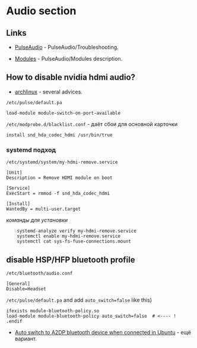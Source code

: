 # Audio section

## Links

- [PulseAudio](https://wiki.archlinux.org/index.php/PulseAudio/Troubleshooting) - PulseAudio/Troubleshooting.

- [Modules](https://www.freedesktop.org/wiki/Software/PulseAudio/Documentation/User/Modules/#module-switch-on-port-available) - PulseAudio/Modules description.


## How to disable nvidia hdmi audio?

- [archlinux](https://bbs.archlinux.org/viewtopic.php?id=253258) - several advices.


`/etc/pulse/default.pa`

    load-module module-switch-on-port-available


`/etc/modprobe.d/blacklist.conf` - даёт сбои для основной карточки

    install snd_hda_codec_hdmi /usr/bin/true

### systemd подход

`/etc/systemd/system/my-hdmi-remove.service`

    [Unit]
    Description = Remove HDMI module on boot

    [Service]
    ExecStart = rmmod -f snd_hda_codec_hdmi

    [Install]
    WantedBy = multi-user.target

_команды для установки_

        systemd-analyze verify my-hdmi-remove.service
        systemctl enable my-hdmi-remove.service
        systemctl cat sys-fs-fuse-connections.mount


## disable HSP/HFP bluetooth profile

`/etc/bluetooth/audio.conf` 

    [General]
    Disable=Headset

`/etc/pulse/default.pa` and add `auto_switch=false` like this)

    ifexists module-bluetooth-policy.so
    load-module module-bluetooth-policy auto_switch=false  # <---- !
    .endif


- [Auto switch to A2DP bluetooth device when connected in Ubuntu](https://sandalov.org/blog/2146/) - ещё вариант.